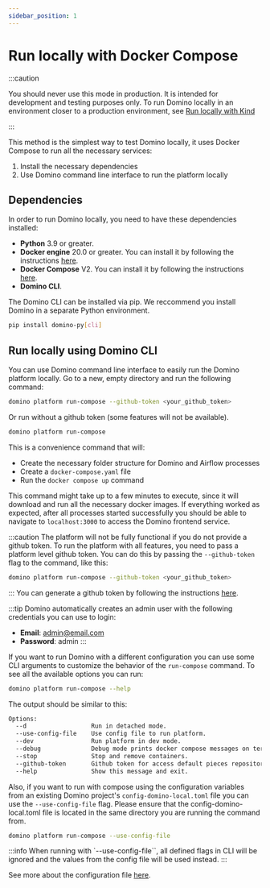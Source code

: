 ```yaml
---
sidebar_position: 1
---
```


# Run locally with Docker Compose

:::caution

You should never use this mode in production. It is intended for development and testing purposes only. To run Domino locally in an environment closer to a production environment, see [Run locally with Kind](./run_locally_kind)

:::

This method is the simplest way to test Domino locally, it uses Docker Compose to run all the necessary services:

1. Install the necessary dependencies
2. Use Domino command line interface to run the platform locally



## Dependencies

In order to run Domino locally, you need to have these dependencies installed:

- **Python** 3.9 or greater.
- **Docker engine** 20.0 or greater. You can install it by following the instructions [here](https://docs.docker.com/engine/install/).
- **Docker Compose** V2. You can install it by following the instructions [here](https://docs.docker.com/compose/install/).
- **Domino CLI**.


The Domino CLI can be installed via pip. We reccommend you install Domino in a separate Python environment.

```bash
pip install domino-py[cli]
```



## Run locally using Domino CLI

You can use Domino command line interface to easily run the Domino platform locally.
Go to a new, empty directory and run the following command:

```bash
domino platform run-compose --github-token <your_github_token>
```
Or run without a github token (some features will not be available).
```bash
domino platform run-compose
```

This is a convenience command that will:

- Create the necessary folder structure for Domino and Airflow processes
- Create a `docker-compose.yaml` file
- Run the `docker compose up` command

This command might take up to a few minutes to execute, since it will download and run all the necessary docker images.
If everything worked as expected, after all processes started successfully you should be able to navigate to `localhost:3000` to access the Domino frontend service.

:::caution
The platform will not be fully functional if you do not provide a github token.
To run the platform with all features, you need to pass a platform level github token.
You can do this by passing the `--github-token` flag to the command, like this:

```bash
domino platform run-compose --github-token <your_github_token>
```
:::
You can generate a github token by following the instructions [here](../settings/github_token.md).


:::tip
Domino automatically creates an admin user with the following credentials you can use to login:

- **Email**: admin@email.com
- **Password**: admin
:::

If you want to run Domino with a different configuration you can use some CLI arguments to customize the behavior of the `run-compose` command.
To see all the available options you can run:

```bash
domino platform run-compose --help
```
The output should be similar to this:

```bash
Options:
  --d                  Run in detached mode.
  --use-config-file    Use config file to run platform.
  --dev                Run platform in dev mode.
  --debug              Debug mode prints docker compose messages on terminal.
  --stop               Stop and remove containers.
  --github-token       Github token for access default pieces repositories.
  --help               Show this message and exit.
```


Also, if you want to run with compose using the configuration variables from an existing Domino project's `config-domino-local.toml` file you can use the `--use-config-file` flag.
Please ensure that the config-domino-local.toml file is located in the same directory you are running the command from.

```bash
domino platform run-compose --use-config-file
```

:::info
When running with `--use-config-file``, all defined flags in CLI will be ignored and the values from the config file will be used instead.
:::


See more about the configuration file [here](./run_locally_kind.md#local-configuration-file).

